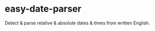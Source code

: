 # easy-date-parser
Detect &amp; parse relative &amp; absolute dates &amp; times from written English.
